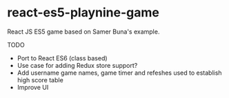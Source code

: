 # react-es5-playnine-game
React JS ES5 game based on Samer Buna's example.

TODO
- Port to React ES6 (class based)
- Use case for adding Redux store support?
- Add username game names, game timer and refeshes used to establish high score table
- Improve UI
